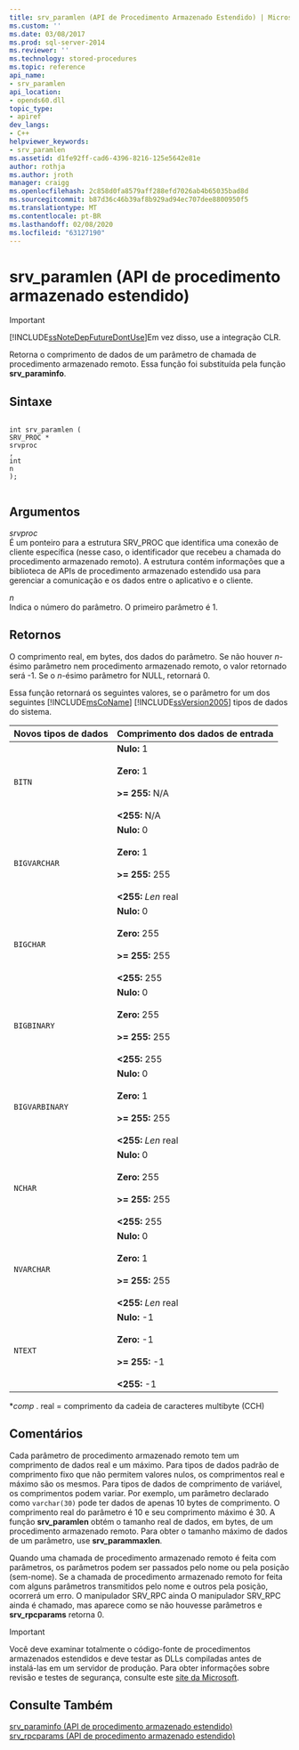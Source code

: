 ```yaml
---
title: srv_paramlen (API de Procedimento Armazenado Estendido) | Microsoft Docs
ms.custom: ''
ms.date: 03/08/2017
ms.prod: sql-server-2014
ms.reviewer: ''
ms.technology: stored-procedures
ms.topic: reference
api_name:
- srv_paramlen
api_location:
- opends60.dll
topic_type:
- apiref
dev_langs:
- C++
helpviewer_keywords:
- srv_paramlen
ms.assetid: d1fe92ff-cad6-4396-8216-125e5642e81e
author: rothja
ms.author: jroth
manager: craigg
ms.openlocfilehash: 2c858d0fa8579aff288efd7026ab4b65035bad8d
ms.sourcegitcommit: b87d36c46b39af8b929ad94ec707dee8800950f5
ms.translationtype: MT
ms.contentlocale: pt-BR
ms.lasthandoff: 02/08/2020
ms.locfileid: "63127190"
---
```

# <a name="srv_paramlen-extended-stored-procedure-api"></a>srv_paramlen (API de procedimento armazenado estendido)
    
> [!IMPORTANT]  
>  [!INCLUDE[ssNoteDepFutureDontUse](../../includes/ssnotedepfuturedontuse-md.md)]Em vez disso, use a integração CLR.  
  
 Retorna o comprimento de dados de um parâmetro de chamada de procedimento armazenado remoto. Essa função foi substituída pela função **srv_paraminfo**.  
  
## <a name="syntax"></a>Sintaxe  
  
```  
  
int srv_paramlen (  
SRV_PROC *  
srvproc  
,  
int  
n   
);  
  
```  
  
## <a name="arguments"></a>Argumentos  
 *srvproc*  
 É um ponteiro para a estrutura SRV_PROC que identifica uma conexão de cliente específica (nesse caso, o identificador que recebeu a chamada do procedimento armazenado remoto). A estrutura contém informações que a biblioteca de APIs de procedimento armazenado estendido usa para gerenciar a comunicação e os dados entre o aplicativo e o cliente.  
  
 *n*  
 Indica o número do parâmetro. O primeiro parâmetro é 1.  
  
## <a name="returns"></a>Retornos  
 O comprimento real, em bytes, dos dados do parâmetro. Se não houver *n*-ésimo parâmetro nem procedimento armazenado remoto, o valor retornado será -1. Se o *n*-ésimo parâmetro for NULL, retornará 0.  
  
 Essa função retornará os seguintes valores, se o parâmetro for um dos seguintes [!INCLUDE[msCoName](../../includes/msconame-md.md)] [!INCLUDE[ssVersion2005](../../includes/ssversion2005-md.md)] tipos de dados do sistema.  
  
|Novos tipos de dados|Comprimento dos dados de entrada|  
|--------------------|-----------------------|  
|`BITN`|**Nulo:** 1<br /><br /> **Zero:** 1<br /><br /> **>= 255:** N/A<br /><br /> **<255:** N/A|  
|`BIGVARCHAR`|**Nulo:** 0<br /><br /> **Zero:** 1<br /><br /> **>= 255:** 255<br /><br /> **<255:** *Len* real|  
|`BIGCHAR`|**Nulo:** 0<br /><br /> **Zero:** 255<br /><br /> **>= 255:** 255<br /><br /> **<255:** 255|  
|`BIGBINARY`|**Nulo:** 0<br /><br /> **Zero:** 255<br /><br /> **>= 255:** 255<br /><br /> **<255:** 255|  
|`BIGVARBINARY`|**Nulo:** 0<br /><br /> **Zero:** 1<br /><br /> **>= 255:** 255<br /><br /> **<255:** *Len* real|  
|`NCHAR`|**Nulo:** 0<br /><br /> **Zero:** 255<br /><br /> **>= 255:** 255<br /><br /> **<255:** 255|  
|`NVARCHAR`|**Nulo:** 0<br /><br /> **Zero:** 1<br /><br /> **>= 255:** 255<br /><br /> **<255:** *Len* real|  
|`NTEXT`|**Nulo:** -1<br /><br /> **Zero:** -1<br /><br /> **>= 255:** -1<br /><br /> **<255:** -1|  
  
 \**comp* . real = comprimento da cadeia de caracteres multibyte (CCH)  
  
## <a name="remarks"></a>Comentários  
 Cada parâmetro de procedimento armazenado remoto tem um comprimento de dados real e um máximo. Para tipos de dados padrão de comprimento fixo que não permitem valores nulos, os comprimentos real e máximo são os mesmos. Para tipos de dados de comprimento de variável, os comprimentos podem variar. Por exemplo, um parâmetro declarado como `varchar(30)` pode ter dados de apenas 10 bytes de comprimento. O comprimento real do parâmetro é 10 e seu comprimento máximo é 30. A função **srv_paramlen** obtém o tamanho real de dados, em bytes, de um procedimento armazenado remoto. Para obter o tamanho máximo de dados de um parâmetro, use **srv_parammaxlen**.  
  
 Quando uma chamada de procedimento armazenado remoto é feita com parâmetros, os parâmetros podem ser passados pelo nome ou pela posição (sem-nome). Se a chamada de procedimento armazenado remoto for feita com alguns parâmetros transmitidos pelo nome e outros pela posição, ocorrerá um erro. O manipulador SRV_RPC ainda O manipulador SRV_RPC ainda é chamado, mas aparece como se não houvesse parâmetros e **srv_rpcparams** retorna 0.  
  
> [!IMPORTANT]  
>  Você deve examinar totalmente o código-fonte de procedimentos armazenados estendidos e deve testar as DLLs compiladas antes de instalá-las em um servidor de produção. Para obter informações sobre revisão e testes de segurança, consulte este [site da Microsoft](https://go.microsoft.com/fwlink/?LinkID=54761&amp;clcid=0x409https://msdn.microsoft.com/security/).  
  
## <a name="see-also"></a>Consulte Também  
 [srv_paraminfo &#40;API de procedimento armazenado estendido&#41;](srv-paraminfo-extended-stored-procedure-api.md)   
 [srv_rpcparams &#40;API de procedimento armazenado estendido&#41;](srv-rpcparams-extended-stored-procedure-api.md)  
  
  

